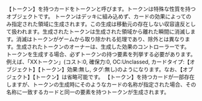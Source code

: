 【トークン】を持つカードをトークンと呼びます。トークンは特殊な性質を持つオブジェクトです。
トークンはデッキに組み込めず、カードの効果によってのみ指定された領域に生成されます。この生成は移動元の存在しない収容違反として扱われます。生成されたトークンは生成された領域から離れた瞬間に消滅します。消滅はトークンがゲームから取り除かれる処理であり、除外とは異なります。生成されたトークンのオーナーは、生成した効果のコントローラーです。
トークンを生成する場合、必ずトークンの持つ要素を列挙する必要があります。例えば、「XXトークン」(コスト:0, 確保力:0, OC:Unclassed, カードタイプ:【オブジェクト】【トークン】効果:無し, タグ:無し)のようになります。なお、【オブジェクト】【トークン】は省略可能です。
【トークン】を持つカードが一部存在しますが、トークンの生成時にそのようなカードの名称が指定された場合、その名称に一致するカードと同一の要素を持つトークンが生成されます。